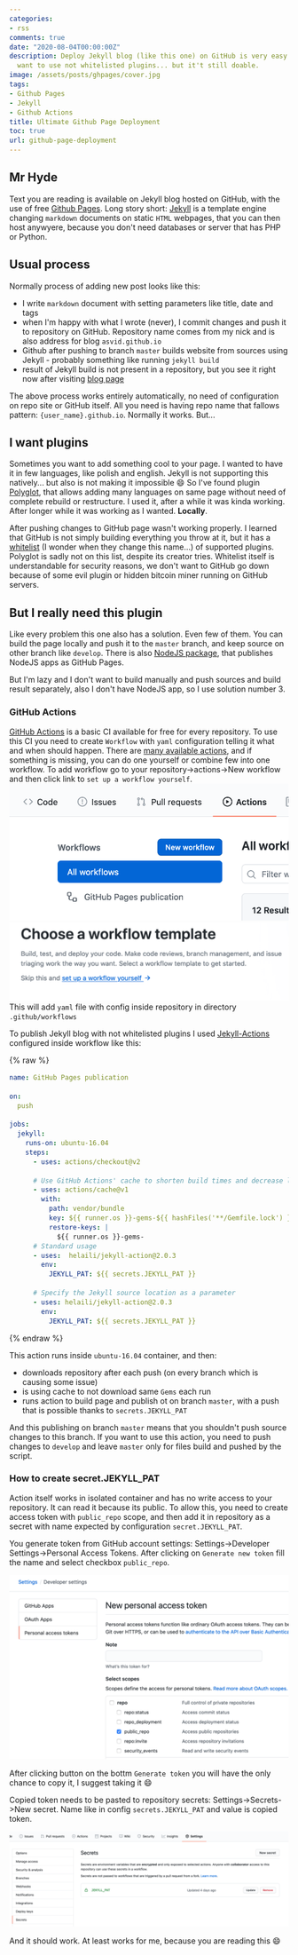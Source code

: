 ```yaml
---
categories:
- rss
comments: true
date: "2020-08-04T00:00:00Z"
description: Deploy Jekyll blog (like this one) on GitHub is very easy. Unless, you
  want to use not whitelisted plugins... but it't still doable.
image: /assets/posts/ghpages/cover.jpg
tags:
- Github Pages
- Jekyll
- Github Actions
title: Ultimate Github Page Deployment
toc: true
url: github-page-deployment
---
```


## Mr Hyde

Text you are reading is available on Jekyll blog hosted on GitHub, with the use of free [Github Pages](https://pages.github.com/).
Long story short: [Jekyll](https://jekyllrb.com/) is a template engine changing `markdown` documents on static `HTML` webpages, that you can then host anywyere,
because you don't need databases or server that has PHP or Python.

## Usual process

Normally process of adding new post looks like this:
- I write `markdown` document with setting parameters like title, date and tags
- when I'm happy with what I wrote (never), I commit changes and push it to repository on GitHub. Repository name comes from my nick and is also address for blog `asvid.github.io`
- Github after pushing to branch `master` builds website from sources using Jekyll - probably something like running `jekyll build`
- result of Jekyll build is not present in a repository, but you see it right now after visiting [blog page](https://asvid.github.io/pl/)

The above process works entirely automatically, no need of configuration on repo site or GitHub itself. All you need is having repo name that fallows pattern: `{user_name}.github.io`.
Normally it works. But...

## I want plugins

Sometimes you want to add something cool to your page. I wanted to have it in few languages, like polish and english. Jekyll is not supporting this natively... but also is not making it impossible :smile:
So I've found plugin [Polyglot](https://polyglot.untra.io/), that allows adding many languages on same page without need of complete rebuild or restructure.
I used it, after a while it was kinda working. After longer while it was working as I wanted. **Locally**.

After pushing changes to GitHub page wasn't working properly. I learned that GitHub is not simply building everything you throw at it, but it has a 
[whitelist](https://github.com/github/pages-gem/blob/master/lib/github-pages/plugins.rb#L20) (I wonder when they change this name...) of supported plugins.
Polyglot is sadly not on this list, despite its creator tries. Whitelist itself is understandable for security reasons, we don't want to GitHub go down because of some evil plugin or hidden bitcoin miner running on GitHub servers.

## But I really need this plugin

Like every problem this one also has a solution. Even few of them. You can build the page locally and push it to the `master` branch, and keep source on other branch like `develop`.
There is also [NodeJS package](https://www.npmjs.com/package/gh-pages), that publishes NodeJS apps as GitHub Pages.

But I'm lazy and I don't want to build manually and push sources and build result separately, also I don't have NodeJS app, so I use solution number 3.

### GitHub Actions

[GitHub Actions](https://github.com/features/actions) is a basic CI available for free for every repository.
To use this CI you need to create `Workflow` with `yaml` configuration telling it what and when should happen. There are [many available actions](https://github.com/marketplace?type=actions),
and if something is missing, you can do one yourself or combine few into one workflow.
To add workflow go to your repository->actions->New workflow and then click link to `set up a workflow yourself`.
![new workflow](assets/posts/ghpages/workflow.png)
![setup](assets/posts/ghpages/setup.png)
This will add `yaml` file with config inside repository in directory `.github/workflows`

To publish Jekyll blog with not whitelisted plugins I used [Jekyll-Actions](https://github.com/marketplace/actions/jekyll-actions) configured inside workflow like this:


{% raw %}
```yaml
name: GitHub Pages publication

on:
  push

jobs:
  jekyll:
    runs-on: ubuntu-16.04
    steps:
      - uses: actions/checkout@v2

      # Use GitHub Actions' cache to shorten build times and decrease load on servers
      - uses: actions/cache@v1
        with:
          path: vendor/bundle
          key: ${{ runner.os }}-gems-${{ hashFiles('**/Gemfile.lock') }}
          restore-keys: |
            ${{ runner.os }}-gems-
      # Standard usage
      - uses:  helaili/jekyll-action@2.0.3
        env:
          JEKYLL_PAT: ${{ secrets.JEKYLL_PAT }}

      # Specify the Jekyll source location as a parameter
      - uses: helaili/jekyll-action@2.0.3
        env:
          JEKYLL_PAT: ${{ secrets.JEKYLL_PAT }}
```
{% endraw %}


This action runs inside `ubuntu-16.04` container, and then:
- downloads repository after each push (on every branch which is causing some issue)
- is using cache to not download same `Gems` each run
- runs action to build page and publish ot on branch `master`, with a push that is possible thanks to `secrets.JEKYLL_PAT`

And this publishing on branch `master` means that you shouldn't push source changes to this branch.
If you want to use this action, you need to push changes to `develop` and leave `master` only for files build and pushed by the script.

### How to create secret.JEKYLL_PAT

Action itself works in isolated container and has no write access to your repository. It can read it because its public.
To allow this, you need to create access token with `public_repo` scope, and then add it in repository as a secret with name expected by configuration `secret.JEKYLL_PAT`.

You generate token from GitHub account settings: Settings->Developer Settings->Personal Access Tokens. 
After clicking on `Generate new token` fill the name and select checkbox `public_repo`.

![nowy token](assets/posts/ghpages/token.png)

After clicking button on the bottm `Generate token` you will have the only chance to copy it, I suggest taking it :smile:

Copied token needs to be pasted to repository secrets: Settings->Secrets->New secret. Name like in config `secrets.JEKYLL_PAT` and value is copied token.

![nowy secret](assets/posts/ghpages/secret.png)

And it should work. At least works for me, because you are reading this :smile: